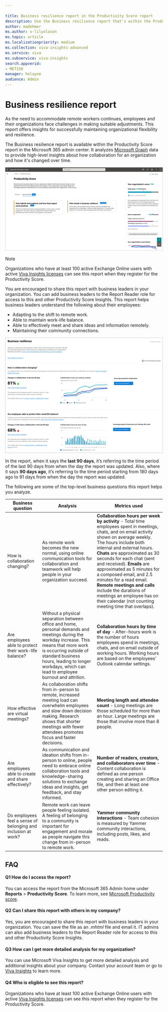 ```yaml
---

title: Business resilience report in the Productivity Score report
description: Use the Business resilience report that's within the Productivity Score report to analyze organizational collaboration data
author: madehmer
ms.author: v-lilyolason
ms.topic: article
ms.localizationpriority: medium 
ms.collection: viva-insights-advanced 
ms.service: viva 
ms.subservice: viva-insights 
search.appverid: 
- MET150 
manager: helayne
audience: Admin
---
```


# Business resilience report

As the need to accommodate remote workers continues, employees and their organizations face challenges in making suitable adjustments. This report offers insights for successfully maintaining organizational flexibility and resilience.

The Business resilience report is available within the Productivity Score report in the Microsoft 365 admin center. It analyzes [Microsoft Graph](/graph) data to provide high-level insights about how collaboration for an organization and how it's changed over time.

![Business resilience option within Productivity Score.](../Images/WpA/Tutorials/bus-res-psr.png)

>[!Note]
>Organizations who have at least 100 active Exchange Online users with active [Viva Insights licenses](../personal/overview/plans-environments.md) can see this report when they register for the Productivity Score.

You are encouraged to share this report with business leaders in your organization. You can add business leaders to the Report Reader role for access to this and other Productivity Score Insights. This report helps business leaders understand the following about their employees:

* Adapting to the shift to remote work.
* Able to maintain work-life balance.
* Able to effectively meet and share ideas and information remotely.
* Maintaining their community connections.

![Business resilience example report.](../Images/WpA/Tutorials/bus-res-ex.png)

In the report, when it says the **last 90 days**, it’s referring to the time period of the last 90 days from when the day the report was updated. Also, where it says **90 days ago**, it’s referring to the time period starting from 180 days ago to 91 days from when the day the report was updated.

The following are some of the top-level business questions this report helps you analyze.

|Business question |Analysis |Metrics used |
|-------------|--------------|-------------|
|How is collaboration changing? |As remote work becomes the new normal, using online communication tools for collaboration and teamwork will help people in your organization succeed. |**Collaboration hours per week by activity** - Total time employees spent in meetings, chats, and on email activity shown on average weekly. The hours include both internal and external hours. **Chats** are approximated as 30 seconds for each chat (sent and received). **Emails** are approximated as 5 minutes for a composed email, and 2.5 minutes for a read email. **Remote meetings and calls** include the durations of meetings an employee has on their calendar (not counting meeting time that overlaps). |
|Are employees able to protect their work-life balance? |Without a physical separation between office and home, personal demands and meetings during the workday increase. This means that more work is occurring outside of standard business hours, leading to longer workdays, which can lead to employee burnout and attrition. |**Collaboration hours by time of day** - After-hours work is the number of hours employees spend in meetings, chats, and on email outside of working hours. Working hours are based on the employees' Outlook calendar settings.|
|How effective are virtual meetings? |As collaboration shifts from in-person to remote, increased meeting load can overwhelm employees and slow down decision making. Research shows that shorter meetings with fewer attendees promotes focus and faster decisions. |**Meeting length and attendee count** - Long meetings are those scheduled for more than an hour. Large meetings are those that involve more than 8 people.|
|Are employees able to create and share effectively? |As communication and ideation shifts from in-person to online, people need to embrace online collaboration tools and knowledge-sharing solutions to exchange ideas and insights, get feedback, and stay informed. |**Number of readers, creators, and collaborators over time** - Content collaboration is defined as one person creating and sharing an Office file, and then at least one other person editing it. |
|Do employees feel a sense of belonging and inclusion at work? |Remote work can leave people feeling isolated. A feeling of belonging to a community is important for engagement and morale as people navigate this change from in-person to remote work. |**Yammer community interactions** - Team cohesion is measured by Yammer community interactions, including posts, likes, and reads. |

## FAQ

#### Q1 How do I access the report?

You can access the report from the Microsoft 365 Admin home under **Reports** > **Productivity Score**. To learn more, see [Microsoft Productivity score](/microsoft-365/admin/productivity/productivity-score).

#### Q2 Can I share this report with others in my company?

Yes, you are encouraged to share this report with business leaders in your organization. You can save the file as an *.mhtml* file and email it. IT admins can also add business leaders to the Report Reader role for access to this and other Productivity Score Insights.

#### Q3 How can I get more detailed analysis for my organization?

You can use Microsoft Viva Insights to get more detailed analysis and additional insights about your company. Contact your account team or go to [Viva Insights](https://www.microsoft.com/microsoft-viva/insights) to learn more.

#### Q4 Who is eligible to see this report?

Organizations who have at least 100 active Exchange Online users with active [Viva Insights licenses](../personal/overview/plans-environments.md) can see this report when they register for the Productivity Score.
